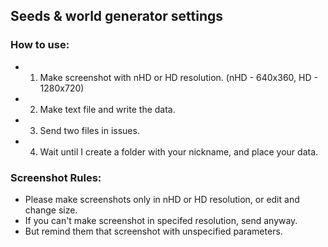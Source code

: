 ## Seeds &amp; world generator settings

### How to use:
 * 1. Make screenshot with nHD or HD resolution. (nHD - 640x360, HD - 1280x720)
 * 2. Make text file and write the data.
 * 3. Send two files in issues.
 * 4. Wait until I create a folder with your nickname, and place your data.

### Screenshot Rules:
 * Please make screenshots only in nHD or HD resolution, or edit and change size.
 * If you can't make screenshot in specifed resolution, send anyway.
 * But remind them that screenshot with unspecified parameters.
